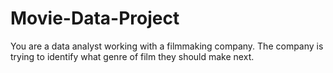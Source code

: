 # Movie-Data-Project
You are a data analyst working with a filmmaking company. The company is trying to identify what genre of film they should make next.
